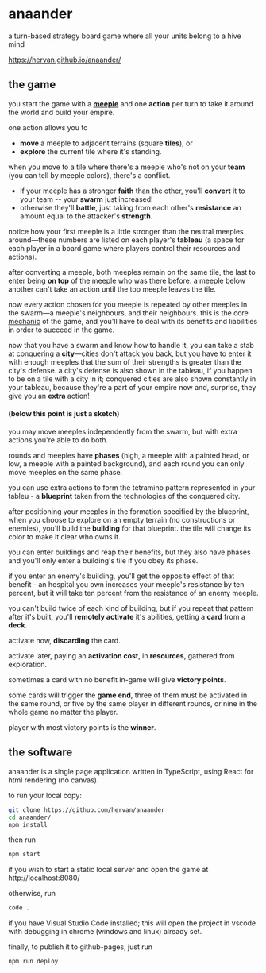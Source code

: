 # anaander
a turn-based strategy board game where all your units belong to a hive mind

https://hervan.github.io/anaander/

## the game

you start the game with a **[meeple](https://en.wiktionary.org/wiki/meeple)** and one **action** per turn to take it around the world and build your empire.

one action allows you to
- **move** a meeple to adjacent terrains (square **tiles**), or
- **explore** the current tile where it's standing.

when you move to a tile where there's a meeple who's not on your **team** (you can tell by meeple colors), there's a conflict.
- if your meeple has a stronger **faith** than the other, you'll **convert** it to your team -- your **swarm** just increased!
- otherwise they'll **battle**, just taking from each other's **resistance** an amount equal to the attacker's **strength**.

notice how your first meeple is a little stronger than the neutral meeples around&mdash;these numbers are listed on each player's **tableau** (a space for each player in a board game where players control their resources and actions).

after converting a meeple, both meeples remain on the same tile, the last to enter being **on top** of the meeple who was there before. a meeple below another can't take an action until the top meeple leaves the tile.

now every action chosen for you meeple is repeated by other meeples in the swarm&mdash;a meeple's neighbours, and their neighbours. this is the core [mechanic](https://en.wikipedia.org/wiki/Game_mechanics) of the game, and you'll have to deal with its benefits and liabilities in order to succeed in the game.

now that you have a swarm and know how to handle it, you can take a stab at conquering a **city**&mdash;cities don't attack you back, but you have to enter it with enough meeples that the sum of their strengths is greater than the city's defense. a city's defense is also shown in the tableau, if you happen to be on a tile with a city in it; conquered cities are also shown constantly in your tableau, because they're a part of your empire now and, surprise, they give you an **extra** action!

#### (below this point is just a sketch) ####

you may move meeples independently from the swarm, but with extra actions you're able to do both.

rounds and meeples have **phases** (high, a meeple with a painted head, or low, a meeple with a painted background), and each round you can only move meeples on the same phase.

you can use extra actions to form the tetramino pattern represented in your tableu - a **blueprint** taken from the technologies of the conquered city.

after positioning your meeples in the formation specified by the blueprint, when you choose to explore on an empty terrain (no constructions or enemies), you'll build the **building** for that blueprint. the tile will change its color to make it clear who owns it.

you can enter buildings and reap their benefits, but they also have phases and you'll only enter a building's tile if you obey its phase.

if you enter an enemy's building, you'll get the opposite effect of that benefit - an hospital you own increases your meeple's resistance by ten percent, but it will take ten percent from the resistance of an enemy meeple.

you can't build twice of each kind of building, but if you repeat that pattern after it's built, you'll **remotely activate** it's abilities, getting a **card** from a **deck**.

activate now, **discarding** the card.

activate later, paying an **activation cost**, in **resources**, gathered from exploration.

sometimes a card with no benefit in-game will give **victory points**.

some cards will trigger the **game end**, three of them must be activated in the same round, or five by the same player in different rounds, or nine in the whole game no matter the player.

player with most victory points is the **winner**.

## the software ##

anaander is a single page application written in TypeScript, using React for html rendering (no canvas).

to run your local copy:
```bash
git clone https://github.com/hervan/anaander
cd anaander/
npm install
```
then run
```bash
npm start
```
if you wish to start a static local server and open the game at http://localhost:8080/

otherwise, run
```bash
code .
```
if you have Visual Studio Code installed; this will open the project in vscode with debugging in chrome (windows and linux) already set.

finally, to publish it to github-pages, just run
```bash
npm run deploy
```
